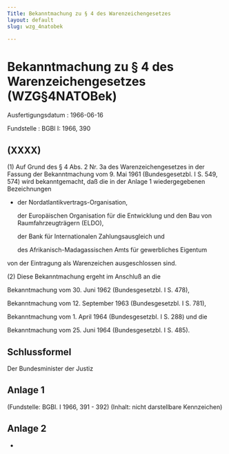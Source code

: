 ```yaml
---
Title: Bekanntmachung zu § 4 des Warenzeichengesetzes
layout: default
slug: wzg_4natobek

---
```


# Bekanntmachung zu § 4 des Warenzeichengesetzes (WZG§4NATOBek)

Ausfertigungsdatum
:   1966-06-16

Fundstelle
:   BGBl I: 1966, 390



## (XXXX)

(1) Auf Grund des § 4 Abs. 2 Nr. 3a des Warenzeichengesetzes in der
Fassung der Bekanntmachung vom 9. Mai 1961 (Bundesgesetzbl. I S. 549,
574) wird bekanntgemacht, daß die in der Anlage 1 wiedergegebenen
Bezeichnungen

*
    der Nordatlantikvertrags-Organisation,


    der Europäischen Organisation für die Entwicklung und den Bau von
        Raumfahrzeugträgern (ELDO),


    der Bank für Internationalen Zahlungsausgleich und


    des Afrikanisch-Madagassischen Amts für gewerbliches Eigentum






von der Eintragung als Warenzeichen ausgeschlossen sind.

(2) Diese Bekanntmachung ergeht im Anschluß an die

Bekanntmachung vom 30. Juni 1962 (Bundesgesetzbl. I S. 478),


Bekanntmachung vom 12. September 1963 (Bundesgesetzbl. I S. 781),


Bekanntmachung vom 1. April 1964 (Bundesgesetzbl. I S. 288) und die


Bekanntmachung vom 25. Juni 1964 (Bundesgesetzbl. I S. 485).





## Schlussformel

Der Bundesminister der Justiz


## Anlage 1

(Fundstelle: BGBl. I 1966, 391 - 392)
(Inhalt: nicht darstellbare Kennzeichen)


## Anlage 2

-

